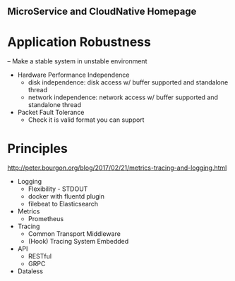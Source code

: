 MicroService and CloudNative Homepage
-----------------------
# Application Robustness 
  – Make a stable system in unstable environment
* Hardware Performance Independence
  * disk independence: disk access w/ buffer supported and standalone thread
  * network independence: network access w/ buffer supported and standalone thread
* Packet Fault Tolerance
  * Check it is valid format you can support

# Principles 
http://peter.bourgon.org/blog/2017/02/21/metrics-tracing-and-logging.html
* Logging
  * Flexibility - STDOUT
  * docker with fluentd plugin
  * filebeat to Elasticsearch
* Metrics
  * Prometheus
* Tracing
  * Common Transport Middleware
  * (Hook) Tracing System Embedded
* API
  * RESTful
  * GRPC
* Dataless
